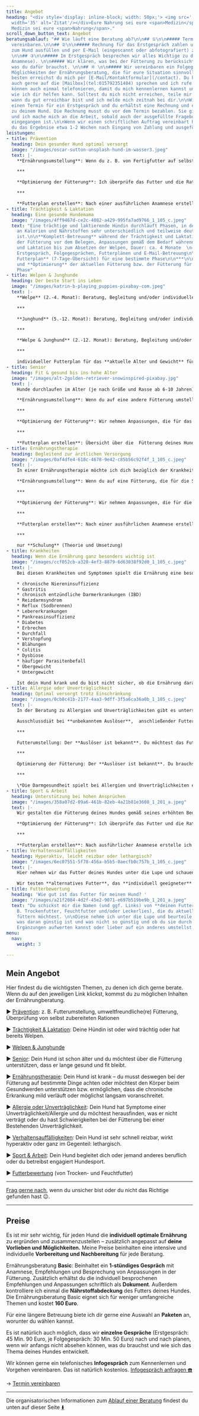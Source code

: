 ```yaml
---
title: Angebot
heading: "<div style='display: inline-block; width: 50px;'> <img src='../images/quotes.svg'
  width='35' alt='Zitat'/></div>Eure Nahrung sei eure <span>Medizin</span>, und eure
  Medizin sei eure <span>Nahrung</span>."
scroll_down_button_text: Angebot
beratungsablauf: "## Wie läuft eine Beratung ab?\n\n## ①\n\n##### Termin für ein Erstgespräch
  vereinbaren.\n\n## ②\n\n##### Rechnung für das Erstgespräch zahlen und Fragebogen
  zum Hund ausfüllen und per E-Mail (eingescannt oder abfotografiert) zurücksenden.
  \n\n## ③\n\n##### Im Erstgespräch besprechen wir alles Wichtige zu deinem Hund (ausführliche
  Anamnese). \n\n##### Wir klären, was bei der Fütterung zu berücksichtigen ist und
  was du dafür brauchst. \n\n## ④ \n\n##### Wir vereinbaren ein Folgegespräch und/oder
  Möglichkeiten der Ernährungsberatung, die für eure Situation sinnvoll sind.\n\n***\n\nAm
  besten erreichst du mich per [E-Mail/Kontaktformular](/contact). Du kannst mir aber
  auch gerne auf die [Mailbox](tel:015792351484) sprechen und ich rufe dich zurück.\n\nWir
  können auch einmal telefonieren, damit du mich kennenlernen kannst und wir besprechen,
  wie ich dir helfen kann. Solltest du mich nicht erreichen, teile mir bitte mit,
  wann du gut erreichbar bist und ich melde mich zeitnah bei dir.\n\nWir vereinbaren
  einen Termin für ein Erstgespräch und du erhältst eine Rechnung und einen Fragebogen
  zu deinem Hund. Die Rechnung musst du vor dem Termin bezahlen. Sie gilt als Auftragsbestätigung
  und ich mache mich an die Arbeit, sobald auch der ausgefüllte Fragebogen bei mir
  eingegangen ist.\n\nWenn wir einen schriftlichen Auftrag vereinbart haben, erhältst
  du das Ergebnise etwa 1-2 Wochen nach Eingang von Zahlung und ausgefüllten Fragebogen."
leistungen:
- title: Prävention
  heading: Dein gesunder Hund optimal versorgt
  image: "/images/oscar-sutton-unsplash-hund-im-wasser3.jpeg"
  text: |-
    **Ernährungsumstellung**: Wenn du z. B. von Fertigfutter auf selbst zubereitete Rationen umstellen möchtest, begleite ich dich dabei.

    ***

    **Optimierung der Fütterung**: Ich überprüfe das Futter und die Rationen gemäß dem Bedarf deines Hundes.

    ***

    **Futterplan erstellen**: Nach einer ausführlichen Anamnese erstelle ich dir eine individuelle Übersicht zur Fütterung deines Hundes.
- title: Trächtigkeit & Laktation
  heading: Eine gesunde Hundemama
  image: "/images/4ff9467d-ce2c-4082-a429-995fa7ad9766_1_105_c.jpeg"
  text: "Eine trächtige und laktierende Hündin durchläuft Phasen, in denen ihr Bedarf
    an Kalorien und Nährstoffen sehr unterschiedlich und teilweise deutlich erhöht
    ist.\n\n**Komplett-Betreuung** während der Trächtigkeit und Laktation: Optimierung
    der Fütterung vor dem Belegen, Anpassungen gemäß dem Bedarf während Trächtigkeit
    und Laktation bis zum Absetzen der Welpen, Dauer: ca. 4 Monate  \n– z. B. mit
    Erstgespräch, Folgegesprächen, Futterplänen und E-Mail-Betreuung\n\n***\n\n**individueller
    Futterplan** (7-Tage-Übersicht) für eine bestimmte Phase\n\n***\n\nÜberprüfung
    und **Optimierung** der aktuellen Fütterung bzw. der Fütterung für eine bestimmte
    Phase"
- title: Welpen & Junghunde
  heading: Der beste Start ins Leben
  image: "/images/katrin-b-playing_puppies-pixabay-com.jpeg"
  text: |-
    **Welpe** (2.-4. Monat): Beratung, Begleitung und/oder individuelle Futterpläne während der Welpenzeit

    ***

    **Junghund** (5.-12. Monat): Beratung, Begleitung und/oder individuelle Futterpläne, beliebiger Zeitraum

    ***

    **Welpe & Junghund** (2.-12. Monat): Beratung, Begleitung und/oder individuelle Futterpläne über die gesamte Zeit des Wachstums

    ***

    individueller Futterplan für das **aktuelle Alter und Gewicht** für 7 Tage nach ausführlicher Anamnese
- title: Senior
  heading: Fit & gesund bis ins hohe Alter
  image: "/images/alt-2golden-retriever-snowinspired-pixabay.jpg"
  text: |-
    Hunde durchlaufen im Alter (je nach Größe und Rasse ab 6-10 Jahren) körperliche Veränderungen. Damit dein Hund den körperlichen Alterungsprozess möglichst langsam durchläuft und lange gesund und fit bleibt, kannst du ihn sehr gut über die Ernährung unterstützen.

    **Ernährungsumstellung**: Wenn du auf eine andere Fütterung umstellen möchtest.

    ***

    **Optimierung der Fütterung**: Wir nehmen Anpassungen, die für das Alter deines Hundes und seine Veranlagung bedeutend sind, vor.

    ***

    **Futterplan erstellen**: Übersicht über die  Fütterung deines Hundes mit einem individuellen Plan für 7 Tage nach ausführlicher Anamnese
- title: Ernährungstherapie
  heading: Begleitend zur ärztlichen Versorgung
  image: "/images/0af4dfe4-618c-4678-9e42-c85b56c92f4f_1_105_c.jpeg"
  text: |-
    In einer Ernährungstherapie möchte ich dich bezüglich der Krankheit deines Hundes schulen, damit du weißt, was hinsichtlich der Ernährung und des Lebensstils wichtig ist, zu beachten. Neben der Theorie thematisieren wir natürlich auch die praktische Umsetzung in eurem Alltag.

    **Ernährungsumstellung**: Wenn du auf eine Fütterung, die für die Situation deines Hundes optimal ist, umstellen möchtest.

    ***

    **Optimierung der Fütterung**: Wir nehmen Anpassungen, die für die Erkrankung bedeutend sind, vor.

    ***

    **Futterplan erstellen**: Nach einer ausführlichen Anamnese erstelle ich dir eine individuelle Übersicht zur Fütterung deines Hundes, mit 7-Tages-Plan.

    ***

    nur **Schulung** (Theorie und Umsetzung)
- title: Krankheiten
  heading: Wenn die Ernährung ganz besonders wichtig ist
  image: "/images/ccf052cb-a328-4ef3-8879-6d63038f92d0_1_105_c.jpeg"
  text: |-
    Bei diesen Krankheiten und Symptomen spielt die Ernährung eine besonders wichtige Rolle:

    * chronische Niereninsuffizienz
    * Gastritis
    * chronisch entzündliche Darmerkrankungen (IBD)
    * Reizdarmsyndrom
    * Reflux (Sodbrennen)
    * Lebererkrankungen
    * Pankreasinsuffizienz
    * Diabetes
    * Erbrechen
    * Durchfall
    * Verstopfung
    * Blähungen
    * Colitis
    * Dysbiose
    * häufiger Parasitenbefall
    * Übergewicht
    * Untergewicht

    Ist dein Hund krank und du bist nicht sicher, ob die Ernährung darauf Einfluss haben kann, melde dich gerne – ich versuche, dir eine realistische Einschätzung zu eurer individuellen Siatuation zu geben.
- title: Allergie oder Unverträglichkeit
  heading: Optimal versorgt trotz Einschränkung
  image: "/images/0cb8c41b-2177-4aa3-9dff-3f5a6ca36a0b_1_105_c.jpeg"
  text: |-
    In der Beratung zu Allergien und Unverträglichkeiten gibt es unterschiedliche Bausteine – je nachdem, ob das auslösende Lebensmittel bekannt ist oder nicht.

    Ausschlussdiät bei **unbekanntem Auslöser**,  anschließender Futteraufbau und langfristige Fütterung

    ***

    Futterumstellung: Der **Auslöser ist bekannt**. Du möchtest das Futter umstellen (z. B. zu selbst zubereitetem Futter, weil dir Diätfutter nicht zusagt) und die Darmgesundheit* deines Hundes stärken.

    ***

    Optimierung der Fütterung: Der **Auslöser ist bekannt**. Du brauchst Alternativen zu dem zu meidendem Lebensmittel und möchtest die Darmgesundheit* deines Hundes stärken.

    ***

    \*Die Darmgesundheit spielt bei Allergien und Unverträglichkeiten eine sehr wichtige Rolle, da eine angegriffene Darmschleimhaut und/oder ein verändertes Darmmikrobiom Auslöser oder Verstärker sein können.
- title: Sport & Arbeit
  heading: Unterstützung bei hohen Ansprüchen
  image: "/images/358a07d2-09a6-461b-82eb-4a21b81e3608_1_201_a.jpeg"
  text: |-
    Wir gestalten die Fütterung deines Hundes gemäß seines erhöhten Bedarfs aufgrund erhöhter physischer und psychischer Ansprüche. Dabei unterscheiden wir Leistungs- und Erholungszeiten.

    **Optimierung der Fütterung**: Ich überprüfe das Futter und die Rationen gemäß dem Bedarf deines Hundes.

    ***

    **Futterplan erstellen**: Nach ausführlicher Anamnese erstelle ich dir eine individuelle Übersicht zur Fütterung gemäß dem Bedarf deines Hundes und den an ihn gestellten Ansprüchen.
- title: Verhaltensauffälligkeiten
  heading: Hyperaktiv, leicht reizbar oder lethargisch?
  image: "/images/6ec07551-5f78-456a-b5b5-0aecfb0c757b_1_105_c.jpeg"
  text: |-
    Hier nehmen wir das Futter deines Hundes unter die Lupe und schauen, ob **einzelne Bestandteile oder die Zusammensetzung** das Verhalten deines Hundes ungünstig beeinflussen kann.

    Wir testen **alternatives Futter**, das **individuell geeigneter** ist, aus und beobachten, ob es sich günstig auf das Verhalten deines Hundes auswirkt. Auch Ergänzungen können helfen.
- title: Futterbewertung
  heading: 'Wie gut ist das Futter für meinen Hund? '
  image: "/images/a21f2084-4d2f-45e2-9071-e697b519be9b_1_201_a.jpeg"
  text: "Du schickst mir die Namen (und ggf. Links) von **deinen Futtersorten** (z.
    B. Trockenfutter, Feuchtfutter und/oder Leckerlies), die du aktuell fütterst oder
    füttern möchtest. \n\nDiese nehme ich unter die Lupe und beurteile sie. Du erfährst,
    was daran günstig ist und was nicht so günstig und ob du sie durch kleine, einfache
    Ergänzungen aufwerten kannst oder lieber auf ein anderes umstellst."
menu:
  nav:
    weight: 3

---
```

## Mein Angebot

Hier findest du die wichtigsten Themen, zu denen ich dich gerne berate. Wenn du auf den jeweiligen Link klickst, kommst du zu möglichen Inhalten der Ernährungberatung.

► [Prävention](#prävention): z. B. Futterumstellung, umweltfreundliche(re) Fütterung, Überprüfung von selbst zubereiteten Rationen

► [Trächtigkeit & Laktation](#trächtigkeit--laktation): Deine Hündin ist oder wird trächtig oder hat bereits Welpen.

► [Welpen & Junghunde](#welpen--junghunde)

► [Senior](#senior): Dein Hund ist schon älter und du möchtest über die Fütterung unterstützen, dass er lange gesund und fit bleibt.

► [Ernährungstherapie](#ernährungstherapie): Dein Hund ist krank – du musst deswegen bei der Fütterung auf bestimmte Dinge achten oder möchtest den Körper beim Gesundwerden unterstützen bzw. ermöglichen, dass die chronische Erkrankung mild verläuft oder möglichst langsam voranschreitet.

► [Allergie oder Unverträglichkeit](#allergie-oder-unverträglichkeit): Dein Hund hat Symptome einer Unverträglichkeit/Allergie und du möchtest herausfinden, was er nicht verträgt oder du hast Schwierigkeiten bei der Fütterung bei einer Bestehenden Unverträglichkeit.

► [Verhaltensauffälligkeiten](#verhaltensauffälligkeiten): Dein Hund ist sehr schnell reizbar, wirkt hyperaktiv oder ganz im Gegenteil: lethargisch.

► [Sport & Arbeit](#sport--arbeit): Dein Hund begleitet dich oder jemand anderes beruflich oder du betreibst engagiert Hundesport.

► [Futterbewertung](#futterbewertung) (von Trocken- und Feuchtfutter)

***

[Frag gerne nach](https://hunde.isabellmartins.de/contact "Kontakt"), wenn du unsicher bist oder du nicht das Richtige gefunden hast 😉.

***

## Preise

Es ist mir sehr wichtig, für jeden Hund  die **individuell optimale Ernährung** zu ergründen und zusammenzustellen – zusätzlich angepasst auf **deine Vorlieben und Möglichkeiten.** Meine Preise beinhalten eine intensive und individuelle **Vorbereitung und Nachbereitung** für jede Beratung.

Ernährungsberatung **Basic**: Beinhaltet ein **1-stündiges Gespräch** mit Anamnese, Empfehlungen und Besprechung von Anpassungen in der Fütterung. Zusätzlich erhältst du die individuell besprochenen Empfehlungen und Anpassungen schriftlich als **Dokument**. Außerdem kontrolliere ich einmal die **Nährstoffabdeckung** des Futters deines Hundes. Die Ernährungsberatung Basic eignet sich für weniger umfangreiche Themen und kostet **160 Euro**.

Für eine längere Betreuung biete ich dir gerne eine Auswahl an **Paketen** an, worunter du wählen kannst. 

Es ist natürlich auch möglich, dass wir **einzelne Gespräche** (Erstgespräch: 45 Min. 90 Euro, je Folgegespräch: 30 Min. 50 Euro) nach und nach planen, wenn wir anfangs nicht absehen können, was du brauchst und wie sich das Thema deines Hundes entwickelt.

Wir können gerne ein telefonisches **Infogespräch** zum Kennenlernen und Vorgehen vereinbaren. Das ist natürlich kostenlos. [Infogespräch anfragen ☎️](https://hunde.isabellmartins.de/contact "Kontaktformular")

→ [Termin vereinbaren](https://hunde.isabellmartins.de/contact "Kontakt aufnehmen")

***

Die organisatorischen Informationen zum [Ablauf einer Beratung](#beratungsablauf "Ablauf") findest du unten auf dieser Seite [⬇️](#beratungsablauf "Ablauf")